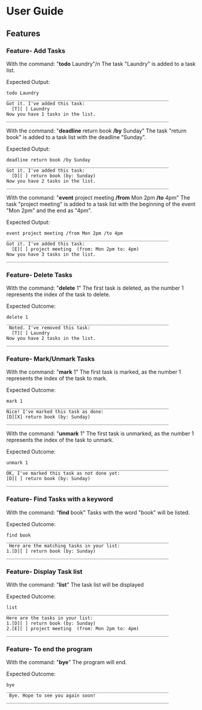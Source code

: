 # User Guide

## Features 

### Feature- Add Tasks

With the command: "**todo** Laundry"/n
The task "Laundry" is added to a task list.

Expected Output: 

```
todo Laundry
____________________________________________________________
Got it. I've added this task:
  [T][ ] Laundry
Now you have 1 tasks in the list.
____________________________________________________________
```

With the command: "**deadline** return book **/by** Sunday"
The task "return book" is added to a task list with the deadline "Sunday". 

Expected Output: 

```
deadline return book /by Sunday 
____________________________________________________________
Got it. I've added this task:
  [D][ ] return book (by: Sunday)
Now you have 2 tasks in the list.
____________________________________________________________
```

With the command: "**event** project meeting **/from** Mon 2pm **/to** 4pm"
The task "project meeting" is added to a task list with the beginning of the event "Mon 2pm" and the end as "4pm".

Expected Output: 

```
event project meeting /from Mon 2pm /to 4pm
____________________________________________________________
Got it. I've added this task:
  [E][ ] project meeting  (from: Mon 2pm to: 4pm)
Now you have 3 tasks in the list.
____________________________________________________________
```

### Feature- Delete Tasks

With the command: "**delete** 1" 
The first task is deleted, as the number 1 represents the index of the task to delete.

Expected Outcome:

```
delete 1
____________________________________________________________
 Noted. I've removed this task:
  [T][ ] Laundry
Now you have 2 tasks in the list.
____________________________________________________________
```

### Feature- Mark/Unmark Tasks

With the command: "**mark** 1" 
The first task is marked, as the number 1 represents the index of the task to mark.

Expected Outcome:

```
mark 1
____________________________________________________________
Nice! I've marked this task as done:
[D][X] return book (by: Sunday)
____________________________________________________________
```

With the command: "**unmark** 1" 
The first task is unmarked, as the number 1 represents the index of the task to unmark.

Expected Outcome:

```
unmark 1
____________________________________________________________
OK, I've marked this task as not done yet:
[D][ ] return book (by: Sunday)
____________________________________________________________
```

### Feature- Find Tasks with a keyword

With the command: "**find** book" 
Tasks with the word "book" will be listed. 

Expected Outcome:

```
find book
____________________________________________________________
 Here are the matching tasks in your list: 
1.[D][ ] return book (by: Sunday)
____________________________________________________________
```
### Feature- Display Task list

With the command: "**list**" 
The task list will be displayed

Expected Outcome:

```
list
____________________________________________________________
Here are the tasks in your list:
1.[D][ ] return book (by: Sunday)
2.[E][ ] project meeting  (from: Mon 2pm to: 4pm)
____________________________________________________________
```

### Feature- To end the program

With the command: "**bye**"
The program will end. 

Expected Outcome:

```
bye
____________________________________________________________
 Bye. Hope to see you again soon!
____________________________________________________________
```



